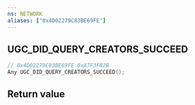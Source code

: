 ```yaml
---
ns: NETWORK
aliases: ["0x4D02279C83BE69FE"]
---
```

## UGC_DID_QUERY_CREATORS_SUCCEED

```c
// 0x4D02279C83BE69FE 0xA7F3F82B
Any UGC_DID_QUERY_CREATORS_SUCCEED();
```


## Return value
